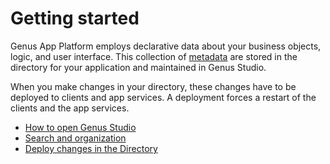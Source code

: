 # Getting started

Genus App Platform employs declarative data about your business objects, logic, and user interface. This collection of [metadata](../glossary.md) are stored in the directory for your application and maintained in Genus Studio.

When you make changes in your directory, these changes have to be deployed to clients and app services. A deployment forces a restart of the clients and the app services.

* [How to open Genus Studio](how-to-open-genus-studio.md)
* [Search and organization](search-and-organization.md)
* [Deploy changes in the Directory](deploy-changes-in-the-directory.md)
